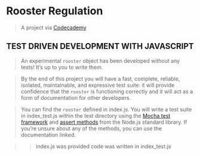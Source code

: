 # Rooster Regulation

> A project via [Codecademy](https://www.codecademy.com)

## TEST DRIVEN DEVELOPMENT WITH JAVASCRIPT

> An experimental `rooster` object has been developed without any tests! It’s up to you to write them.

> By the end of this project you will have a fast, complete, reliable, isolated, maintainable, and expressive test suite: it will provide confidence that the `rooster` is functioning correctly and it will act as a form of documentation for other developers.

> You can find the `rooster` defined in index.js. You will write a test suite in index_test.js within the test directory using the [Mocha test framework](https://mochajs.org) and [assert methods](https://nodejs.org/api/assert.html) from the Node.js standard library. If you’re unsure about any of the methods, you can use the documentation linked.

> > index.js was provided code was written in index_test.js
